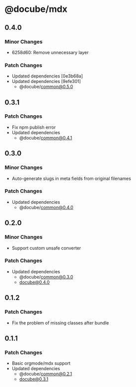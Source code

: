 # @docube/mdx

## 0.4.0

### Minor Changes

- 6258d60: Remove unnecessary layer

### Patch Changes

- Updated dependencies [0e3b68a]
- Updated dependencies [9efe301]
  - @docube/common@0.5.0

## 0.3.1

### Patch Changes

- Fix npm publish error
- Updated dependencies
  - @docube/common@0.4.1

## 0.3.0

### Minor Changes

- Auto-generate slugs in meta fields from original filenames

### Patch Changes

- Updated dependencies
  - @docube/common@0.4.0

## 0.2.0

### Minor Changes

- Support custom unsafe converter

### Patch Changes

- Updated dependencies
  - @docube/common@0.3.0
  - docube@0.4.0

## 0.1.2

### Patch Changes

- Fix the problem of missing classes after bundle

## 0.1.1

### Patch Changes

- Basic orgmode/mdx support
- Updated dependencies
  - @docube/common@0.2.1
  - docube@0.3.1
